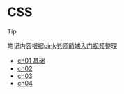 # CSS

> [!TIP]
>
> 笔记内容根据[pink老师前端入门视频](https://www.bilibili.com/video/BV14J4114768)整理

- [ch01 基础](frontend/css/ch01)
- [ch02](frontend/css/ch02)
- [ch03](frontend/css/ch03)
- [ch04](frontend/css/ch04)
